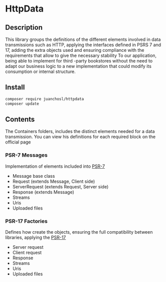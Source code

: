 # HttpData

## Description

This library groups the definitions of the different elements involved in data transmissions such as HTTP, applying the interfaces defined in PSRS 7 and 17, adding the extra objects used and ensuring compliance with the requirements that allow to give the necessary stability To our application, being able to implement for third -party bookstores without the need to adapt our business logic to a new implementation that could modify its consumption or internal structure.

## Install
```bash
composer require juanchosl/httpdata
composer update
```

## Contents

The Containers folders, includes the distinct elements needed for a data transmission. You can view his definitions for each required block on the official page

### PSR-7 Messages

Implementation of elements included into [PSR-7](https://www.php-fig.org/psr/psr-7)

* Message base class
* Request (extends Message, Client side)
* ServerRequest (extends Request, Server side)
* Response (extends Message)
* Streams
* Uris
* Uploaded files

### PSR-17 Factories

Defines how create the objects, ensuring the full compatibility between libraries, applying the [PSR-17](https://www.php-fig.org/psr/psr-17)

* Server request
* Client request
* Response
* Streams
* Uris
* Uploaded files